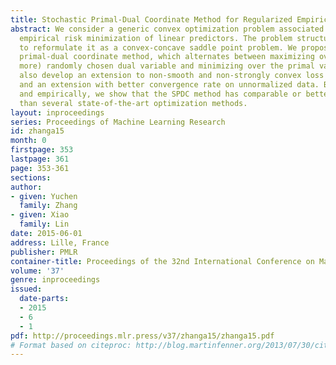 ```yaml
---
title: Stochastic Primal-Dual Coordinate Method for Regularized Empirical Risk Minimization
abstract: We consider a generic convex optimization problem associated with regularized
  empirical risk minimization of linear predictors. The problem structure allows us
  to reformulate it as a convex-concave saddle point problem. We propose a stochastic
  primal-dual coordinate method, which alternates between maximizing over one (or
  more) randomly chosen dual variable and minimizing over the primal variable. We
  also develop an extension to non-smooth and non-strongly convex loss functions,
  and an extension with better convergence rate on unnormalized data. Both theoretically
  and empirically, we show that the SPDC method has comparable or better performance
  than several state-of-the-art optimization methods.
layout: inproceedings
series: Proceedings of Machine Learning Research
id: zhanga15
month: 0
firstpage: 353
lastpage: 361
page: 353-361
sections: 
author:
- given: Yuchen
  family: Zhang
- given: Xiao
  family: Lin
date: 2015-06-01
address: Lille, France
publisher: PMLR
container-title: Proceedings of the 32nd International Conference on Machine Learning
volume: '37'
genre: inproceedings
issued:
  date-parts:
  - 2015
  - 6
  - 1
pdf: http://proceedings.mlr.press/v37/zhanga15/zhanga15.pdf
# Format based on citeproc: http://blog.martinfenner.org/2013/07/30/citeproc-yaml-for-bibliographies/
---
```

